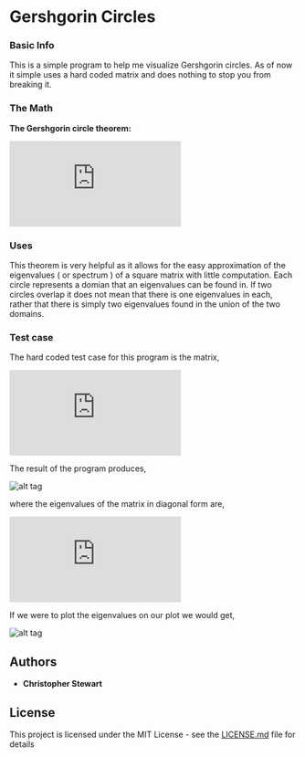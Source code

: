 # Gershgorin Circles
### Basic Info
This is a simple program to help me visualize Gershgorin circles. As of now it simple uses a hard coded matrix and does nothing to stop you from breaking it.


### The Math
**The Gershgorin circle theorem:** 

![alt tag](https://latex.codecogs.com/gif.latex?%5Ctext%7BLet%20%7D%20%5Cmathbf%7BA%7D%20%5Ctext%7B%20be%20a%20complex%20%7D%20n%5Ctimes%20n%20%5Ctext%7B%20matrix%2C%20with%20entries%20%7D%20%5Cmathbf%7Ba_%7Bij%7D%7D%20%5Ctext%7B.%20For%20%7D%20%5Cmathbf%7Bi%7D%20%5Cin%20%5Cbegin%7BBmatrix%7D%201%2C%20.%20.%20.%20.%20%2C%20n%20%5Cend%7BBmatrix%7D%20%5Ctext%7Blet%20%7D%20%5C%5C%20%5Cmathit%7BR_%7B%5Cmathbf%7Bi%7D%7D%7D%20%3D%20%5Csum_%7B%5Cmathbf%7Bj%5Cneq%20i%7D%7D%5E%7B%20%7D%20%5Cleft%7C%20%5Cmathbf%7Ba_%7Bij%7D%7D%20%5Cright%7C%20%5Ctext%7Bbe%20the%20sum%20of%20absolute%20values%20of%20the%20non-diagonal%20entries%20in%20the%20%5Ctextit%7Bi%7D-th%20row.%7D%20%5C%5C%20%5C%5C%20%5Ctext%7B%20Let%20%7D%20%5Cmathit%7B%5Cmathbf%7BD%28a_%7Bij%7D%2CR_%7Bi%7D%7D%20%29%7D%20%5Ctext%7Bbe%20the%20closed%20disc%20centered%20at%20%7D%20%5Cmathbf%7Ba_%7Bii%7D%7D%20%5Ctext%7B%20with%20radius%20%7D%20%5Cmathbf%7BR_i%7D%20%5Ctext%7B.%20Such%20a%20disk%20is%20called%20a%20%5Ctextbf%7BGershgorin%20disc%7D.%7D)

### Uses
This theorem is very helpful as it allows for the easy approximation of the eigenvalues ( or spectrum ) of a square matrix with little computation.
Each circle represents a domian that an eigenvalues can be found in. If two circles overlap it does not mean that there is one eigenvalues in each, rather that there is simply two eigenvalues found in the union of the two domains. 

### Test case
The hard coded test case for this program is the matrix, 


![alt tag](https://latex.codecogs.com/gif.latex?A%3D%20%5Cbegin%7Bbmatrix%7D%2010%20%26%20-1%20%26%200%20%26%201%20%5C%5C%200.2%26%208%20%260.2%20%260.2%20%5C%5C%201%26%201%20%262%20%261%20%5C%5C%20-1%26-1%20%26-1%20%26-11%20%5Cend%7Bbmatrix%7D)

The result of the program produces,

![alt tag](https://github.com/HowDoIUseThis/GershgorinCircles/blob/master/plotcircles.png)

where the eigenvalues of the matrix in diagonal form are, 


![alt tag](https://latex.codecogs.com/gif.latex?D%3D%20%5Cbegin%7Bbmatrix%7D%209.8218%260%20%260%20%260%20%5C%5C%200%26%208.1478%20%260%20%260%20%5C%5C%200%26%200%20%26%201.8995%20%26%200%5C%5C%200%26%200%20%26%200%26%20-10.86%20%5Cend%7Bbmatrix%7D)

If we were to plot the eigenvalues on our plot we would get,

![alt tag](https://github.com/HowDoIUseThis/GershgorinCircles/blob/master/plotWithEig.png)


## Authors

* **Christopher Stewart** 


## License

This project is licensed under the MIT License - see the [LICENSE.md](LICENSE.md) file for details
